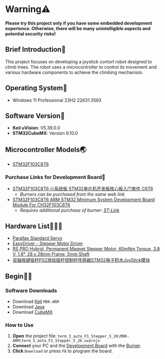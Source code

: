 # Warning⚠️
**Please try this project only if you have some embedded development experience. Otherwise, there will be many unintelligible aspects and potential security risks!**
## Brief Introduction👲

This project focuses on developing a joystick contorl robot designed to climb trees. The robot uses a microcontroller to control its movement and various hardware components to achieve the climbing mechanism.

## Operating System📢

- Windows 11 Professional 23H2 22631.3593
  
## Software Version🔑

- **Keil uVision**: V5.39.0.0
- **STM32CubeMX**: Version 6.10.0

## Microcontroller Models🌏

- [STM32F103C8T6](https://www.st.com/en/microcontrollers-microprocessors/stm32f103c8.html)

### Purchase Links for Development Board🛒

- [STM32F103C8T6 小系统板 STM32单片机开发板核心板入门套件 C6T6](https://detail.tmall.com/item.htm?abbucket=1&id=734040301724&ns=1&priceTId=2150449c17167574808597897e0bcc&spm=a21n57.1.item.4.314d523cZCoCg0)
    - _Burners can be purchased from the same web link_
- [STM32F103C8T6 ARM STM32 Minimum System Development Board Module For CH32F103C8T6](https://www.amazon.co.uk/STM32F103C8T6-Minimum-System-Development-CH32F103C8T6/dp/B0CQHPMKLK/ref=sr_1_10?crid=3DBZ91YFBZIZW&dib=eyJ2IjoiMSJ9.rBCOpvMxu44WArQ_1KcH_m1MgF4xLSAcbcd7_djmCET2SiyTMgV1qktHoHGYqQYIsYbVZ-YSbn0dAubGGx8LH08eaer-T4b4WxwMwT9WZYsgZU4oH58pRyIOR1J46pqvwP_8AudCeK55J4FikWetcl7qsRVOpKGjpvImHg3gtnh2fuyDfHvgrZnuNLhow_dF4Z3SFDVVkLmQgdqj3OKr-YCbIJR3VBQF6tgPlqdESCg.EHGqO1uGJTjg02HK7yJS3Mzm2TgE650SH-OSWqHSQzo&dib_tag=se&keywords=stm32f103c8t6&qid=1716757990&sprefix=stm32%2Caps%2C161&sr=8-10)
    - _Requires additional purchase of burner: [ST-Link](https://www.amazon.co.uk/AZDelivery-Programming-Aluminium-Downloader-Programmer/dp/B086TWZNMM/ref=pd_day0fbt_thbs_d_sccl_1/261-5086978-6273962?pd_rd_w=WjXod&content-id=amzn1.sym.bfe06781-69ca-4a3a-9842-e535d2f2ae0e&pf_rd_p=bfe06781-69ca-4a3a-9842-e535d2f2ae0e&pf_rd_r=XKF2ZQ8J9DFR6TRYAKVE&pd_rd_wg=0UZP4&pd_rd_r=e77ec29c-9f70-4c4f-b10d-b939ec91a0e5&pd_rd_i=B086TWZNMM&psc=1)_

## Hardware List👨‍👩‍👧

- [Parallax Standard Servo](https://www.parallax.com/product/parallax-standard-servo/)
- [EasyDriver - Stepper Motor Driver](https://www.sparkfun.com/products/12779)
- [RS PRO Hybrid, Permanent Magnet Stepper Motor, 60mNm Torque, 3.8 V, 1.8°, 28 x 28mm Frame, 5mm Shaft](https://uk.rs-online.com/web/p/stepper-motors/5350344)
- [双轴按键摇杆PS2游戏摇杆控制杆传感器STM32电子积木JoyStick模块](https://item.taobao.com/item.htm?abbucket=1&id=760947385519&ns=1&priceTId=2100c80817168323214807859e0b84&spm=a21n57.1.item.4.4f55523cTriCVK)

## Begin🧑‍🍼

### Software Downloads

- Download [Keil](https://www.keil.com/download/product/) `MDK-ARM`
- Download [Java](https://www.java.com/download/ie_manual.jsp)
- Download [CubeMX](https://www.st.com/content/st_com/en/stm32cubemx.html)

### How to Use

1. **Open** the project file: `term_3_auto_F1_Stepper_5_26\MDK-ARM\term_3_auto_F1_Stepper_5_26.uvprojx`
2. **Connect** your PC and the [Development Board](https://www.amazon.co.uk/STM32F103C8T6-Minimum-System-Development-CH32F103C8T6/dp/B0CQHPMKLK/ref=sr_1_10?crid=3DBZ91YFBZIZW&dib=eyJ2IjoiMSJ9.rBCOpvMxu44WArQ_1KcH_m1MgF4xLSAcbcd7_djmCET2SiyTMgV1qktHoHGYqQYIsYbVZ-YSbn0dAubGGx8LH08eaer-T4b4WxwMwT9WZYsgZU4oH58pRyIOR1J46pqvwP_8AudCeK55J4FikWetcl7qsRVOpKGjpvImHg3gtnh2fuyDfHvgrZnuNLhow_dF4Z3SFDVVkLmQgdqj3OKr-YCbIJR3VBQF6tgPlqdESCg.EHGqO1uGJTjg02HK7yJS3Mzm2TgE650SH-OSWqHSQzo&dib_tag=se&keywords=stm32f103c8t6&qid=1716757990&sprefix=stm32%2Caps%2C161&sr=8-10) with the [Burner](https://www.amazon.co.uk/STM32F103C8T6-Minimum-System-Development-CH32F103C8T6/dp/B0CQHPMKLK/ref=sr_1_10?crid=3DBZ91YFBZIZW&dib=eyJ2IjoiMSJ9.rBCOpvMxu44WArQ_1KcH_m1MgF4xLSAcbcd7_djmCET2SiyTMgV1qktHoHGYqQYIsYbVZ-YSbn0dAubGGx8LH08eaer-T4b4WxwMwT9WZYsgZU4oH58pRyIOR1J46pqvwP_8AudCeK55J4FikWetcl7qsRVOpKGjpvImHg3gtnh2fuyDfHvgrZnuNLhow_dF4Z3SFDVVkLmQgdqj3OKr-YCbIJR3VBQF6tgPlqdESCg.EHGqO1uGJTjg02HK7yJS3Mzm2TgE650SH-OSWqHSQzo&dib_tag=se&keywords=stm32f103c8t6&qid=1716757990&sprefix=stm32%2Caps%2C161&sr=8-10).
3. **Click** `Download` or press `F8` to program the board.

